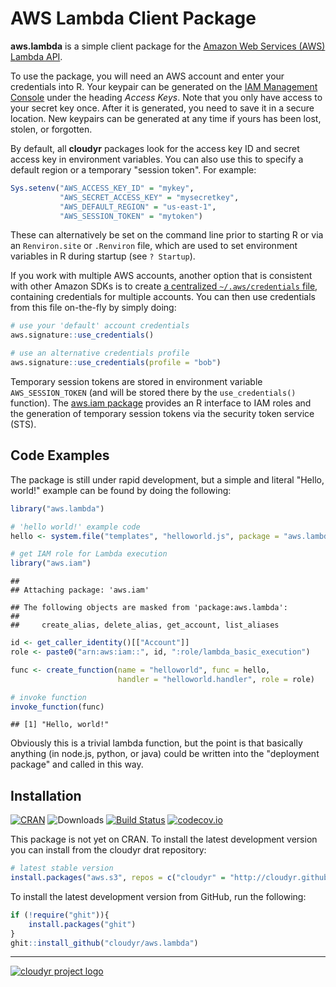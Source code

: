 # AWS Lambda Client Package #

**aws.lambda** is a simple client package for the [Amazon Web Services (AWS) Lambda API](https://aws.amazon.com/lambda/).

To use the package, you will need an AWS account and enter your credentials into R. Your keypair can be generated on the [IAM Management Console](https://aws.amazon.com/) under the heading *Access Keys*. Note that you only have access to your secret key once. After it is generated, you need to save it in a secure location. New keypairs can be generated at any time if yours has been lost, stolen, or forgotten. 

By default, all **cloudyr** packages look for the access key ID and secret access key in environment variables. You can also use this to specify a default region or a temporary "session token". For example:

```R
Sys.setenv("AWS_ACCESS_KEY_ID" = "mykey",
           "AWS_SECRET_ACCESS_KEY" = "mysecretkey",
           "AWS_DEFAULT_REGION" = "us-east-1",
           "AWS_SESSION_TOKEN" = "mytoken")
```

These can alternatively be set on the command line prior to starting R or via an `Renviron.site` or `.Renviron` file, which are used to set environment variables in R during startup (see `? Startup`).

If you work with multiple AWS accounts, another option that is consistent with other Amazon SDKs is to create [a centralized `~/.aws/credentials` file](https://blogs.aws.amazon.com/security/post/Tx3D6U6WSFGOK2H/A-New-and-Standardized-Way-to-Manage-Credentials-in-the-AWS-SDKs), containing credentials for multiple accounts. You can then use credentials from this file on-the-fly by simply doing:

```R
# use your 'default' account credentials
aws.signature::use_credentials()

# use an alternative credentials profile
aws.signature::use_credentials(profile = "bob")
```

Temporary session tokens are stored in environment variable `AWS_SESSION_TOKEN` (and will be stored there by the `use_credentials()` function). The [aws.iam package](https://github.com/cloudyr/aws.iam/) provides an R interface to IAM roles and the generation of temporary session tokens via the security token service (STS).



## Code Examples ##

The package is still under rapid development, but a simple and literal "Hello, world!" example can be found by doing the following:


```r
library("aws.lambda")

# 'hello world!' example code
hello <- system.file("templates", "helloworld.js", package = "aws.lambda")

# get IAM role for Lambda execution
library("aws.iam")
```

```
## 
## Attaching package: 'aws.iam'
```

```
## The following objects are masked from 'package:aws.lambda':
## 
##     create_alias, delete_alias, get_account, list_aliases
```

```r
id <- get_caller_identity()[["Account"]]
role <- paste0("arn:aws:iam::", id, ":role/lambda_basic_execution")

func <- create_function(name = "helloworld", func = hello, 
                        handler = "helloworld.handler", role = role)

# invoke function
invoke_function(func)
```

```
## [1] "Hello, world!"
```

Obviously this is a trivial lambda function, but the point is that basically anything (in node.js, python, or java) could be written into the "deployment package" and called in this way.

## Installation ##

[![CRAN](http://www.r-pkg.org/badges/version/aws.lambda)](http://cran.r-project.org/package=aws.lambda)
![Downloads](https://cranlogs.r-pkg.org/badges/aws.lambda)
[![Build Status](https://travis-ci.org/cloudyr/aws.lambda.png?branch=master)](https://travis-ci.org/cloudyr/aws.lambda) 
[![codecov.io](http://codecov.io/github/cloudyr/aws.lambda/coverage.svg?branch=master)](http://codecov.io/github/cloudyr/aws.lambda?branch=master)

This package is not yet on CRAN. To install the latest development version you can install from the cloudyr drat repository:

```R
# latest stable version
install.packages("aws.s3", repos = c("cloudyr" = "http://cloudyr.github.io/drat"))
```

To install the latest development version from GitHub, run the following:

```R
if (!require("ghit")){
    install.packages("ghit")
}
ghit::install_github("cloudyr/aws.lambda")
```


---
[![cloudyr project logo](http://i.imgur.com/JHS98Y7.png)](https://github.com/cloudyr)
